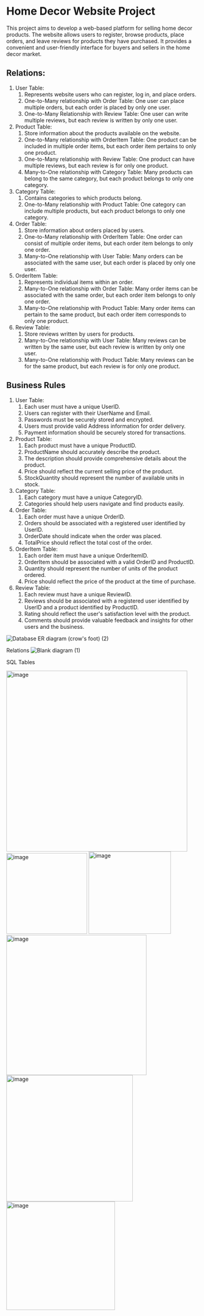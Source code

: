 
# Home Decor Website Project

This project aims to develop a web-based platform for selling home decor products. The website allows users to register, browse products, place orders, and leave reviews for products they have purchased. It provides a convenient and user-friendly interface for buyers and sellers in the home decor market.

## Relations:
<ol>
<li> User Table:
<ol>
   <li> Represents website users who can register, log in, and place orders. </li>
   <li> One-to-Many relationship with Order Table: One user can place multiple orders, but each order is placed by only one user. </li>
   <li> One-to-Many Relationship with Review Table: One user can write multiple reviews, but each review is written by only one user. </li>
</ol>
</li>

<li> Product Table:
<ol>
   <li> Store information about the products available on the website.</li>
   <li> One-to-Many relationship with OrderItem Table: One product can be included in multiple order items, but each order item pertains to only one product. </li>
   <li> One-to-Many relationship with Review Table: One product can have multiple reviews, but each review is for only one product. </li>
   <li> Many-to-One relationship with Category Table: Many products can belong to the same category, but each product belongs to only one category. </li>
</ol>
</li>

<li> Category Table:
<ol>
   <li> Contains categories to which products belong. </li>
   <li> One-to-Many relationship with Product Table: One category can include multiple products, but each product belongs to only one category. </li>
</ol>
</li>

<li> Order Table:  
<ol>
   <li> Store information about orders placed by users. </li>
   <li> One-to-Many relationship with OrderItem Table: One order can consist of multiple order items, but each order item belongs to only one order. </li>
   <li> Many-to-One relationship with User Table: Many orders can be associated with the same user, but each order is placed by only one user. </li>
</ol>
</li>

<li> OrderItem Table:
<ol>
   <li> Represents individual items within an order. </li>
   <li> Many-to-One relationship with Order Table: Many order items can be associated with the same order, but each order item belongs to only one order. </li>
   <li> Many-to-One relationship with Product Table: Many order items can pertain to the same product, but each order item corresponds to only one product. </li>
</ol>
</li>

<li> Review Table:
<ol>
   <li> Store reviews written by users for products. </li>
   <li> Many-to-One relationship with User Table: Many reviews can be written by the same user, but each review is written by only one user. </li>
   <li> Many-to-One relationship with Product Table: Many reviews can be for the same product, but each review is for only one product. </li>
</ol>
</li>
</ol>

## Business Rules
<ol>
<li> User Table: 
<ol>
   <li> Each user must have a unique UserID.</li>
   <li> Users can register with their UserName and Email. </li>
   <li> Passwords must be securely stored and encrypted. </li>
   <li> Users must provide valid Address information for order delivery. </li>
   <li> Payment information should be securely stored for transactions. </li>
</ol>
</li>

<li> Product Table:
<ol>
   <li> Each product must have a unique ProductID. </li>
   <li> ProductName should accurately describe the product. </li>
   <li> The description should provide comprehensive details about the product. </li>
   <li> Price should reflect the current selling price of the product. </li>
   <li> StockQuantity should represent the number of available units in stock. </li>
</ol>
</li>

<li> Category Table:
<ol>
   <li> Each category must have a unique CategoryID. </li>
   <li> Categories should help users navigate and find products easily. </li>
</ol>
</li>

<li> Order Table:
<ol>
   <li> Each order must have a unique OrderID. </li>
   <li> Orders should be associated with a registered user identified by UserID. </li>
   <li> OrderDate should indicate when the order was placed. </li>
   <li> TotalPrice should reflect the total cost of the order. </li>
</ol>
</li>

<li> OrderItem Table:
   <ol>
   <li> Each order item must have a unique OrderItemID. </li>
   <li> OrderItem should be associated with a valid OrderID and ProductID. </li>
   <li> Quantity should represent the number of units of the product ordered. </li>
   <li> Price should reflect the price of the product at the time of purchase. </li>
  </ol>
</li>

<li>Review Table:
<ol>
   <li> Each review must have a unique ReviewID. </li>
   <li> Reviews should be associated with a registered user identified by UserID and a product identified by ProductID. </li>
   <li> Rating should reflect the user's satisfaction level with the product. </li>
   <li> Comments should provide valuable feedback and insights for other users and the business. </li>
</ol>
</li>
</ol>

![Database ER diagram (crow's foot) (2)](https://github.com/Pratyusha1013/WebApp/assets/135672480/7ab61686-e827-409b-91ba-791692a505b6)

Relations
![Blank diagram (1)](https://github.com/Pratyusha1013/WebApp/assets/135672480/4377ece7-dec4-4d0b-8f8e-7d007219ade3)


SQL Tables

<img width="475" alt="image" src="https://github.com/Pratyusha1013/WebApp/assets/135672480/2740bb7d-59c4-4849-a85b-e693ab51ef54">

<img width="212" alt="image" src="https://github.com/Pratyusha1013/WebApp/assets/135672480/df63b581-c5a1-42f6-b784-3aa4d61864f4">

<img width="216" alt="image" src="https://github.com/Pratyusha1013/WebApp/assets/135672480/8d9fba05-4198-4aa6-9c57-825fb7b245fe">

<img width="368" alt="image" src="https://github.com/Pratyusha1013/WebApp/assets/135672480/5030761b-a873-4e87-be45-b9a62af89459">

<img width="332" alt="image" src="https://github.com/Pratyusha1013/WebApp/assets/135672480/d35e88f0-87f1-463d-9248-c68ea4c4741d">

<img width="285" alt="image" src="https://github.com/Pratyusha1013/WebApp/assets/135672480/9ba2c904-474d-4b26-91c2-29eab0d1a933">















